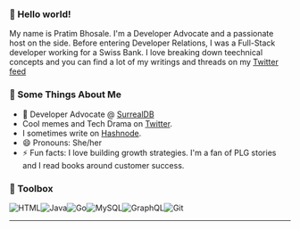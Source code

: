 ### 👋 Hello world!

My name is Pratim Bhosale. I'm a Developer Advocate and a passionate host on the side. Before entering Developer Relations, I was a Full-Stack developer working for a Swiss Bank. I love breaking down teechnical concepts and you can find a lot of my writings and threads on my [Twitter feed](https://twitter.com/BhosalePratim)

### 🧐 Some Things About Me
- 🥑 Developer Advocate @ [SurrealDB](https://surrealdb.com/)
- Cool memes and Tech Drama on [Twitter](https://twitter.com/BhosalePratim). 
- I sometimes write on [Hashnode](https://pratimblogs.hashnode.dev/).
- 😄 Pronouns: She/her
- ⚡ Fun facts: I love building growth strategies. I'm a fan of PLG stories and I read books around customer success. 


### 🧰 Toolbox
![HTML](https://img.shields.io/badge/-html5-E34F26?&style=for-the-badge&logo=html5&logoColor=white)![Java](https://img.shields.io/badge/-Java-007396?&style=for-the-badge&logo=java&logoColor=white)![Go](https://img.shields.io/badge/-GO-007396?&style=for-the-badge&logo=go&logoColor=blue)![MySQL](https://img.shields.io/badge/-MySQL-4479A1?&style=for-the-badge&logo=mysql&logoColor=white)![GraphQL](https://img.shields.io/badge/-GraphQL-black?&style=for-the-badge&logo=graphql&logoColor=E10098)![Git](https://img.shields.io/badge/-Git-F05032?&style=for-the-badge&logo=git&logoColor=white)

------
 
